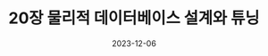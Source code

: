 ---
title: "20장 물리적 데이터베이스 설계와 튜닝"
excerpt: "."

wirter: Myeongwoo Yoon
categories:
  - Introduction To Database
tags:
  - Programing

use_math: true
toc: true
toc_sticky: true
 
date: 2023-12-06
last_modified_at: 2023-12-06
---